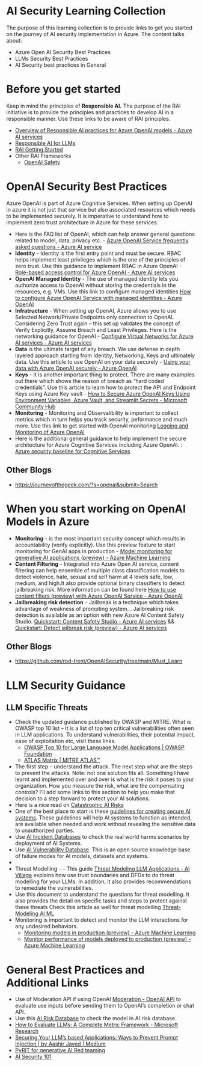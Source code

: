 # AI Security Learning Collection
The purpose of this learning collection is to provide links to get you started on the journey of AI security implementation in Azure. The content talks about:
- Azure Open AI Security Best Practices
- LLMs Security Best Practices
- AI Security best practices in General

# Before you get started
Keep in mind the principles of **Responsible AI.** The purpose of the RAI initiative is to provide the principles and practices to develop AI in a responsible manner. Use these links to be aware of RAI principles. 

- [Overview of Responsible AI practices for Azure OpenAI models - Azure AI services](https://learn.microsoft.com/en-us/legal/cognitive-services/openai/overview)
- [Responsible AI for LLMs ](https://techcommunity.microsoft.com/t5/ai-machine-learning-blog/deploy-large-language-models-responsibly-with-azure-ai/ba-p/3876792)
- [RAI Getting Started](https://github.com/sqlshep/RAI-Hack/blob/main/README.md)
- Other RAI Frameworks
     - [OpenAI Safety](https://openai.com/safety)
 
# OpenAI Security Best Practices
Azure OpenAI is part of Azure Cognitive Services. When setting up OpenAI in azure it is not just that service but also associated resources which needs to be implemented securely. It is imperative to understand how to implement zero trust architecture in Azure for these services.

- Here is the FAQ list of OpenAI, which can help answer general questions related to model, data, privacy etc. - [Azure OpenAI Service frequently asked questions - Azure AI service](https://learn.microsoft.com/en-us/azure/ai-services/openai/faq#using-your-data)
- **Identity**  - Identity is the first entry point and must be secure. RBAC helps implement least privileges which is the one of the principles of zero trust. Use this guidance to implement RBAC in Azure OpenAI - [Role-based access control for Azure OpenAI - Azure AI services](https://learn.microsoft.com/en-us/azure/ai-services/openai/how-to/role-based-access-control)
- **OpenAI Managed Identity** -  The use of managed identity lets you authorize access to OpenAI without storing the credentials in the resources, e.g. VMs. Use this link to configure managed identities [How to configure Azure OpenAI Service with managed identities - Azure OpenAI](https://learn.microsoft.com/en-us/azure/ai-services/openai/how-to/managed-identity)
- **Infratructure** - When setting up OpenAI, Azure allows you to use Selected Network/Private Endpoints only connection to OpenAI. Considering Zero Trust again – this set up validates the concept of Verify Explicitly, Assume Breach and Least Privileges. Here is the networking guidance for OpenAI - [Configure Virtual Networks for Azure AI services - Azure AI services](https://learn.microsoft.com/en-us/azure/ai-services/cognitive-services-virtual-networks?context=%2Fazure%2Fai-services%2Fopenai%2Fcontext%2Fcontext&tabs=portal)
- **Data** is the ultimate target of any breach. We use defense in depth layered approach starting from Identity, Networking, Keys and ultimately data. Use this article to use OpenAI on your data securely - [Using your data with Azure OpenAI securely - Azure OpenAI](https://learn.microsoft.com/en-us/azure/ai-services/openai/how-to/use-your-data-securely)
- **Keys** - It is another important thing to protect. There are many examples out there which shows the reason of breach as “hard coded credentials”. Use this article to learn how to protect the API and Endpoint Keys using Azure Key vault - [How to Secure Azure OpenAI Keys Using Environment Variables, Azure Vault, and Streamlit Secrets - Microsoft Community Hub](https://techcommunity.microsoft.com/t5/healthcare-and-life-sciences/how-to-secure-azure-openai-keys-using-environment-variables/ba-p/3821162#:~:text=To%20ensure%20the%20security%20and%20confidentiality%20of%20your,audit%20key%20usage%20to%20detect%20any%20unauthorized%20access.)
- **Monitoring** -  Monitoring and Observalibility is important to collect metrics which in turn helps you track security, peformance and much more. Use this link to get started with OpenAI monitoring [Logging and Monitoring of Azure OpenAI](https://learn.microsoft.com/en-us/azure/architecture/ai-ml/openai/architecture/log-monitor-azure-openai)
- Here is the additional general guidance to help implement the secure architecture for Azure Cognitive Services including Azure OpenAI. : [Azure security baseline for Cognitive Services](https://learn.microsoft.com/en-us/security/benchmark/azure/baselines/cognitive-services-security-baseline#security-profile)

## Other Blogs
- https://journeyofthegeek.com/?s=openai&submit=Search

# When you start working on OpenAI Models in Azure
- **Monitoring** - is the most important security concept which results in accountability (verify explicitly).  Use this preview feature to start monitoring for GenAI apps in production - [Model monitoring for generative AI applications (preview) - Azure Machine Learning](https://learn.microsoft.com/en-us/azure/machine-learning/prompt-flow/how-to-monitor-generative-ai-applications?view=azureml-api-2)
- **Content Filtering** - Integrated into Azure Open AI service, content filtering can help ensemble of multiple class classification models to detect violence, hate, sexual and self harm at 4 levels safe, low, medium, and high.It also provide optional binary classifiers to detect jailbreaking risk. More information can be found here [How to use content filters (preview) with Azure OpenAI Service - Azure OpenAI](https://learn.microsoft.com/en-us/azure/ai-services/openai/how-to/content-filters)
- **Jailbreaking risk detection** - Jailbreak is a technique which takes advantage of weakness of prompting system. . Jailbreaking risk detection is available as an option with new Azure AI Content Safety Studio. [Quickstart: Content Safety Studio - Azure AI services](https://learn.microsoft.com/en-us/azure/ai-services/content-safety/studio-quickstart) && [Quickstart: Detect jailbreak risk (preview) - Azure AI services](https://learn.microsoft.com/en-us/azure/ai-services/content-safety/quickstart-jailbreak)
## Other Blogs
- https://github.com/rod-trent/OpenAISecurity/tree/main/Must_Learn

# LLM Security Guidance
## LLM Specific Threats 
- Check the updated guidance published by OWASP and MITRE. What is OWASP top 10 list – It is a list of top ten critical vulnerabilities often seen in LLM applications. To understand vulnerabilities, their potential impact, ease of exploitation etc, visit these links.
    - [OWASP Top 10 for Large Language Model Applications | OWASP Foundation](https://owasp.org/www-project-top-10-for-large-language-model-applications/)
    - [ATLAS Matrix | MITRE ATLAS™](https://atlas.mitre.org/matrices/ATLAS/)
- The first step – understand the attack. The next step what are the steps to prevent the attacks. Note: not one solution fits all. Something I have learnt and implemented over and over is what is the risk it poses to your organization. How you measure the risk, what are the compensating controls? I’ll add some links to this section to help you make that decision to a step forward to protect your AI solutions.
- Here is a nice read on [Catastrophic AI Risks](https://www.safe.ai/ai-risk)
- One of the best place to start is these [guidelines for creating secure AI systems](https://www.ncsc.gov.uk/files/Guidelines-for-secure-AI-system-development.pdf). These guidelines will help AI systems to function as intended, are available when needed and work without revealing the sensitive data to unauthorized parties.
- Use [AI Incident Databases](https://incidentdatabase.ai/) to check the real world harms scenarios by deployment of AI Systems.
- Use [AI Vulnerability Database](https://avidml.org/#:~:text=AI%20Vulnerability%20Database%20%28AVID%29%20is%20an%20open-source%20knowledge,for%20Artificial%20Intelligence%20%28AI%29%20models%2C%20datasets%2C%20and%20systems.). This is an open source knowledge base of failure modes for AI models, datasets and systems.
- 
- Threat Modelling - – This guide [Threat Modeling LLM Applications - AI Village](https://aivillage.org/large%20language%20models/threat-modeling-llm/) explains how use trust boundaries and DFDs to do threat modelling for your LLMs. In addition, it also provides recommendations to remediate the vulnerabilities.
- Use this document to understand the questions for threat modelling. It also provides the detail on specific tasks and steps to protect against these threats  Check this article as well for threat modelling [Threat-Modeling AI ML](https://learn.microsoft.com/en-us/security/engineering/threat-modeling-aiml)
- Monitoring is important to detect and monitor the LLM interactions for any undesired behaviors.
    - [Monitoring models in production (preview) - Azure Machine Learning](https://learn.microsoft.com/en-us/azure/machine-learning/concept-model-monitoring?view=azureml-api-2)
    - [Monitor performance of models deployed to production (preview) - Azure Machine Learning](https://learn.microsoft.com/en-us/azure/machine-learning/how-to-monitor-model-performance?view=azureml-api-2&tabs=azure-cli)

# General Best Practices and Additional Links
- Use of Moderation API if using OpenAI [Moderation - OpenAI API](https://platform.openai.com/docs/guides/moderation) to evaluate use inputs before sending them to OpenAI’s completion or chat API.
- Use this [AI Risk Database](https://airisk.io/) to check the model in AI risk database.
- [How to Evaluate LLMs: A Complete Metric Framework - Microsoft Research](https://www.microsoft.com/en-us/research/group/experimentation-platform-exp/articles/how-to-evaluate-llms-a-complete-metric-framework/)
- [Securing Your LLM’s based Applications: Ways to Prevent Prompt Injection | by Aashir Javed | Medium](https://medium.com/@aashirjaved/securing-your-llms-based-applications-ways-to-prevent-prompt-injection-c9968472e7a8#:~:text=Ways%20to%20prevent%20prompt%20injection%201%20Sanitize%20the,Prompt%20debiasing%20...%204%20GPT-3%20vs%20GPT-4%20)
- [PyRIT for generative AI Red teaming](https://www.microsoft.com/en-us/security/blog/2024/02/22/announcing-microsofts-open-automation-framework-to-red-team-generative-ai-systems/)
- [AI Security 101](https://atlas.mitre.org/resources/ai-security-101#llm-security)


  
